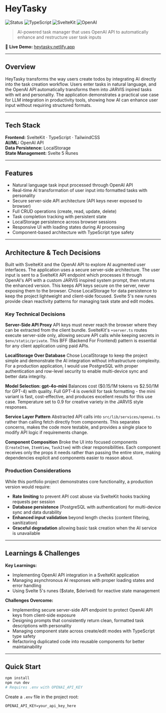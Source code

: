 # HeyTasky

![Status](https://img.shields.io/badge/status-complete-green)
![TypeScript](https://img.shields.io/badge/TypeScript-007ACC?logo=typescript&logoColor=white)
![SvelteKit](https://img.shields.io/badge/SvelteKit-FF3E00?logo=svelte&logoColor=white)
![OpenAI](https://img.shields.io/badge/OpenAI-412991?logo=openai&logoColor=white)

> AI-powered task manager that uses OpenAI API to automatically enhance and restructure user task inputs

🔗 **Live Demo:** [heytasky.netlify.app](https://heytasky.netlify.app)

---

## Overview

HeyTasky transforms the way users create todos by integrating AI directly into the task creation workflow. Users enter tasks in natural language, and the OpenAI API automatically transforms them into JARVIS inpired tasks with wit and personality. The application demonstrates a practical use case for LLM integration in productivity tools, showing how AI can enhance user input without requiring structured formats.

---

## Tech Stack

**Frontend:** SvelteKit · TypeScript · TailwindCSS <br>
**AI/ML:** OpenAI API <br>
**Data Persistence:** LocalStorage <br>
**State Management:** Svelte 5 Runes <br>

---

## Features

- Natural language task input processed through OpenAI API
- Real-time AI transformation of user input into formatted tasks with personality
- Secure server-side API architecture (API keys never exposed to browser)
- Full CRUD operations (create, read, update, delete)
- Task completion tracking with persistent state
- LocalStorage persistence across browser sessions
- Responsive UI with loading states during AI processing
- Component-based architecture with TypeScript type safety

---

## Architecture & Tech Decisions

Built with SvelteKit and the OpenAI API to explore AI augmented user interfaces. The application uses a secure server-side architecture. The user input is sent to a SvelteKit API endpoint which processes it through OpenAI's API with a custom JARVIS inspired system prompt, then returns the enhanced version. This keeps API keys secure on the server, never exposing them to the browser. Chose LocalStorage for data persistence to keep the project lightweight and client-side focused. Svelte 5's new runes provide clean reactivity patterns for managing task state and edit modes.

### Key Technical Decisions

**Server-Side API Proxy**
API keys must never reach the browser where they can be extracted from the client bundle. SvelteKit's `+server.ts` routes execute server-side only, allowing secure API calls while keeping secrets in `$env/static/private`. This BFF (Backend For Frontend) pattern is essential for any client application using paid APIs.

**LocalStorage Over Database**
Chose LocalStorage to keep the project simple and demonstrate the AI integration without infrastructure complexity. For a production application, I would use PostgreSQL with proper authentication and row-level security to enable multi-device sync and better data integrity.

**Model Selection: gpt-4o-mini**
Balances cost ($0.15/1M tokens vs $2.50/1M for GPT-4) with quality. Full GPT-4 is overkill for task formatting - the mini variant is fast, cost-effective, and produces excellent results for this use case. Temperature set to 0.9 for creative variety in the JARVIS style responses.

**Service Layer Pattern**
Abstracted API calls into `src/lib/services/openai.ts` rather than calling fetch directly from components. This separates concerns, makes the code more testable, and provides a single place to modify API logic if requirements change.

**Component Composition**
Broke the UI into focused components (`CreateItem`, `ItemView`, `TaskItem`) with clear responsibilities. Each component receives only the props it needs rather than passing the entire store, making dependencies explicit and components easier to reason about.

### Production Considerations

While this portfolio project demonstrates core functionality, a production version would require:

- **Rate limiting** to prevent API cost abuse via SvelteKit hooks tracking requests per session
- **Database persistence** (PostgreSQL with authentication) for multi-device sync and data durability
- **Enhanced input validation** beyond length checks (content filtering, sanitization)
- **Graceful degradation** allowing basic task creation when the AI service is unavailable

---

## Learnings & Challenges

**Key Learnings:**

- Implementing OpenAI API integration in a SvelteKit application
- Managing asynchronous AI responses with proper loading states and error handling
- Using Svelte 5's runes ($state, $derived) for reactive state management

**Challenges Overcome:**

- Implementing secure server-side API endpoint to protect OpenAI API keys from client-side exposure
- Designing prompts that consistently return clean, formatted task descriptions with personality
- Managing component state across create/edit modes with TypeScript type safety
- Refactoring duplicated code into reusable components for better maintainability

---

## Quick Start

```bash
npm install
npm run dev
# Requires .env with OPENAI_API_KEY
```

Create a `.env` file in the project root:

```
OPENAI_API_KEY=your_api_key_here
```

